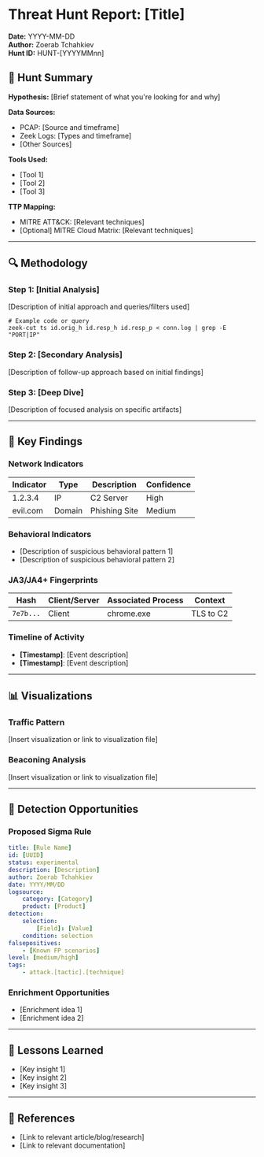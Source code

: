 # Threat Hunt Report: [Title]

**Date:** YYYY-MM-DD  
**Author:** Zoerab Tchahkiev  
**Hunt ID:** HUNT-[YYYYMMnn]

## 🎯 Hunt Summary

**Hypothesis:** [Brief statement of what you're looking for and why]

**Data Sources:**
- PCAP: [Source and timeframe]
- Zeek Logs: [Types and timeframe]
- [Other Sources]

**Tools Used:**
- [Tool 1]
- [Tool 2]
- [Tool 3]

**TTP Mapping:**
- MITRE ATT&CK: [Relevant techniques]
- [Optional] MITRE Cloud Matrix: [Relevant techniques]

---

## 🔍 Methodology

### Step 1: [Initial Analysis]
[Description of initial approach and queries/filters used]

```
# Example code or query
zeek-cut ts id.orig_h id.resp_h id.resp_p < conn.log | grep -E "PORT|IP"
```

### Step 2: [Secondary Analysis]
[Description of follow-up approach based on initial findings]

### Step 3: [Deep Dive]
[Description of focused analysis on specific artifacts]

---

## 🔎 Key Findings

### Network Indicators
| Indicator | Type | Description | Confidence |
|-----------|------|-------------|------------|
| 1.2.3.4   | IP   | C2 Server   | High       |
| evil.com  | Domain | Phishing Site | Medium  |

### Behavioral Indicators
- [Description of suspicious behavioral pattern 1]
- [Description of suspicious behavioral pattern 2]

### JA3/JA4+ Fingerprints
| Hash | Client/Server | Associated Process | Context |
|------|--------------|-------------------|---------|
| `7e7b...` | Client | chrome.exe | TLS to C2 |

### Timeline of Activity
- **[Timestamp]**: [Event description]
- **[Timestamp]**: [Event description]

---

## 📊 Visualizations

### Traffic Pattern
[Insert visualization or link to visualization file]

### Beaconing Analysis
[Insert visualization or link to visualization file]

---

## 🔄 Detection Opportunities

### Proposed Sigma Rule
```yaml
title: [Rule Name]
id: [UUID]
status: experimental
description: [Description]
author: Zoerab Tchahkiev
date: YYYY/MM/DD
logsource:
    category: [Category]
    product: [Product]
detection:
    selection:
        [Field]: [Value]
    condition: selection
falsepositives:
    - [Known FP scenarios]
level: [medium/high]
tags:
    - attack.[tactic].[technique]
```

### Enrichment Opportunities
- [Enrichment idea 1]
- [Enrichment idea 2]

---

## 🧠 Lessons Learned

- [Key insight 1]
- [Key insight 2]
- [Key insight 3]

---

## 📎 References

- [Link to relevant article/blog/research]
- [Link to relevant documentation]
